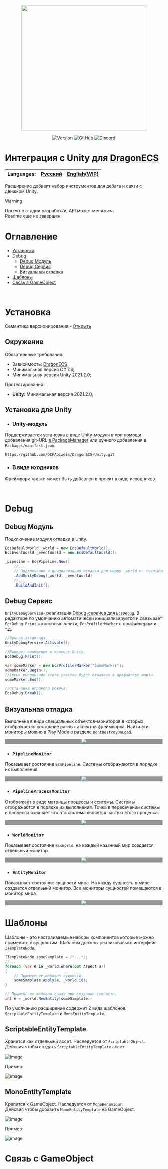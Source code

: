 <p align="center">
<img width="400" src="https://github.com/DCFApixels/DragonECS-Unity/assets/99481254/3bb780b7-ab64-4f02-a9be-9632fcfe1b47">
</p>

<p align="center">
<img alt="Version" src="https://img.shields.io/github/package-json/v/DCFApixels/DragonECS-Unity?color=%23ff4e85&style=for-the-badge">
<img alt="GitHub" src="https://img.shields.io/github/license/DCFApixels/DragonECS-Unity?color=ff4e85&style=for-the-badge">
<a href="https://discord.gg/kqmJjExuCf"><img alt="Discord" src="https://img.shields.io/discord/1111696966208999525?color=%2300b269&label=Discord&logo=Discord&logoColor=%23ffffff&style=for-the-badge"></a>
</p>

# Интеграция с Unity для [DragonECS](https://github.com/DCFApixels/DragonECS)

| Languages: | [Русский](https://github.com/DCFApixels/DragonECS-Unity/blob/main/README-RU.md) | [English(WIP)](https://github.com/DCFApixels/DragonECS-Unity) |
| :--- | :--- | :--- |

Расширение добавит набор инструментов для дебага и связи с движком Unity.

> [!WARNING]
> Проект в стадии разработки. API может меняться.  
> Readme еще не завершен

# Оглавление
- [Установка](#установка)
- [Debug](#debug)
  - [Debug Модуль](#debug-модуль)
  - [Debug Сервис](#debug-сервис)
  - [Визуальная отладка](#визуальная-отладка)
- [Шаблоны](#шаблоны)
- [Связь с GameObject](#связь-с-gameObject)

</br>

# Установка
Семантика версионирования - [Открыть](https://gist.github.com/DCFApixels/e53281d4628b19fe5278f3e77a7da9e8#file-dcfapixels_versioning_ru-md)
## Окружение
Обязательные требования:
+ Зависимость: [DragonECS](https://github.com/DCFApixels/DragonECS)
+ Минимальная версия C# 7.3;
+ Минимальная версия Unity 2021.2.0;

Протестированно:
+ **Unity:** Минимальная версия 2021.2.0;

## Установка для Unity
* ### Unity-модуль
Поддерживается установка в виде Unity-модуля в  при помощи добавления git-URL [в PackageManager](https://docs.unity3d.com/2023.2/Documentation/Manual/upm-ui-giturl.html) или ручного добавления в `Packages/manifest.json`: 
```
https://github.com/DCFApixels/DragonECS-Unity.git
```
* ### В виде иходников
Фреймворк так же может быть добавлен в проект в виде исходников.

</br>

# Debug
## Debug Модуль
Подключение модуля отладки в Unity.
```c#
EcsDefaultWorld _world = new EcsDefaultWorld();
EcsEventWorld _eventWorld = new EcsDefaultWorld();

_pipeline = EcsPipeline.New()
    //...
    // Подключение и инициализация отладки для миров _world и _eventWorld
    .AddUnityDebug(_world, _eventWorld)
    //...
    .BuildAndInit();
```
## Debug Сервис
`UnityDebugService`- реализация [Debug-сервиса для `EcsDebug`](https://github.com/DCFApixels/DragonECS/blob/main/README-RU.md#ecsdebug). В редакторе по умолчанию автоматически инициализируется и связывает `EcsDebug.Print` с консолью юнити, `EcsProfilerMarker` c профайлером и т.д.
```c#
//Ручная активация.
UnityDebugService.Activate();

//Выведет сообщение в консоле Unity.
EcsDebug.Print(); 

var someMarker = new EcsProfilerMarker("SomeMarker");
someMarker.Begin();
//время выполнения этого участка будет отражено в профайлере юнити.
someMarker.End();

//Остановка игрового режима.
EcsDebug.Break();
```
## Визуальная отладка
Выполнена в виде специальных объектов-мониторов в которых отображается состояние разных аспектов фреймворка. Найти эти мониторы можно в Play Mode в разделе `DontDestroyOnLoad`. 

<p align="center" style="background-color: #2b2b2b80;">
<img src="https://github.com/DCFApixels/DragonECS-Unity/assets/99481254/54e3f6d1-13c4-4226-a983-c672a29d33bb">   
</p>

* ### `PipelineMonitor`
Показывает состояние `EcsPipeline`. Системы отображаются в порядке их выполнения.

<p align="center" style="background-color: #2b2b2b80;">
<img src="https://github.com/DCFApixels/DragonECS-Unity/assets/99481254/3682fd0f-f47a-40ed-9d4c-cbad5d512e5d">   
</p>

* ### `PipelineProcessMonitor` 
Отображает в виде матрицы процессы и сситемы. Системы отображабтся в порядке их выполнения. Точка в пересечении системы и процесса означает что эта система является частью этого процесса.

<p align="center" style="background-color: #2b2b2b80;">
<img src="https://github.com/DCFApixels/DragonECS-Unity/assets/99481254/c1a7960a-d65a-4f22-9597-fd863ff2b00c">   
</p>

* ### `WorldMonitor` 
Показывает состояние `EcsWorld`. на каждый казанный мир создается отдельный монитор.

<p align="center" style="background-color: #2b2b2b80;">
<img src="https://github.com/DCFApixels/DragonECS-Unity/assets/99481254/7b6455fc-9211-425c-b0b8-288077e61543">   
</p>

* ### `EntityMonitor`
Показывает состояние сущности мира. На кажду сущность в мире создается отдельынй монитор. Все мониторы сущностей помещаются в монитор мира.

<p align="center" style="background-color: #2b2b2b80;">
<img src="https://github.com/DCFApixels/DragonECS-Unity/assets/99481254/509ff472-05b5-4fd8-a0e6-739d7fa81ab1">   
</p>

# Шаблоны
Шаблоны - это настраиваемые наборы компонентов которые можно применить к сущностям. Шаблоны должны реализовавыть интерфейс  `ITemplateNode`. 
```c#
ITemplateNode someSamplate = /*...*/;
//...
foreach (var e in _world.Where(out Aspect a))
{
    // Применение шаблона сущности.
    someSamplate.Apply(e, _world.id);
}
```
```c#
// Применение шаблона сразу при создании сущности.
int e = _world.NewEntity(someSamplate);
```
По умолчанию расширение содержит 2 вида шаблонов: `ScriptableEntityTemplate` и `MonoEntityTemplate`. 
## ScriptableEntityTemplate
Хранится как отдельынй ассет. Наследуется от `ScriptableObject`. </br>
Дейсвия чтобы создать `ScriptableEntityTemplate` ассет: 

![image](https://github.com/DCFApixels/DragonECS-Unity/assets/99481254/8362e2d8-b83a-4dfc-91fd-38993746012f)

Пример:

![image](https://github.com/DCFApixels/DragonECS-Unity/assets/99481254/26379ee5-cadd-4838-a3b6-5b46771012c1)

## MonoEntityTemplate
Крепится к GameObject. Наследуется от `MonoBehaviour`. </br>
Дейсвия чтобы добавить `MonoEntityTemplate` на GameObject:

![image](https://github.com/DCFApixels/DragonECS-Unity/assets/99481254/07a43cb7-96e5-440c-965d-2970803df330)

Пример:

![image](https://github.com/DCFApixels/DragonECS-Unity/assets/99481254/7f6b722e-6f98-4d13-b2cd-5d576a3610bd)

# Связь с GameObject

